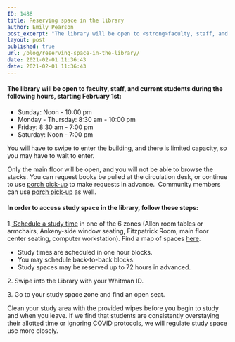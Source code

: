 ```yaml
---
ID: 1488
title: Reserving space in the library
author: Emily Pearson
post_excerpt: "The library will be open to <strong>faculty, staff, and current students</strong> during the following hours, starting <strong>February 1st</strong>"
layout: post
published: true
url: /blog/reserving-space-in-the-library/
date: 2021-02-01 11:36:43
date: 2021-02-01 11:36:43
---
```

<!-- wp:heading {"level":4} -->
<h4>The library will be open to <strong>faculty, staff, and current students</strong> during the following hours, starting <strong>February 1st</strong>:</h4>
<!-- /wp:heading -->

<!-- wp:list -->
<ul><li>Sunday: Noon - 10:00 pm</li><li>Monday - Thursday: 8:30 am - 10:00 pm</li><li>Friday: 8:30 am - 7:00 pm</li><li>Saturday: Noon - 7:00 pm</li></ul>
<!-- /wp:list -->

<!-- wp:paragraph -->
<p>You will have to swipe to enter the building, and there is limited capacity, so you may have to wait to enter.</p>
<!-- /wp:paragraph -->

<!-- wp:paragraph -->
<p>Only the main floor will be open, and you will not be able to browse the stacks. You can request books be pulled at the circulation desk, or continue to use <a href="https://libguides.whitman.edu/c.php?g=1011506&amp;p=7327377#s-lg-box-wrapper-28738946">porch pick-up</a> to make requests in advance.&nbsp; Community members can use <a href="https://libguides.whitman.edu/c.php?g=1011506&amp;p=7327377#s-lg-box-wrapper-28738946">porch pick-up</a> as well.</p>
<!-- /wp:paragraph -->

<!-- wp:heading {"level":4} -->
<h4><strong>In order to access study space in the library, follow these steps:</strong></h4>
<!-- /wp:heading -->

<!-- wp:paragraph -->
<p>1.<a href="https://whitmancollege.as.me/penroselibrary"> Schedule a study time</a> in one of the 6 zones (Allen room tables or armchairs, Ankeny-side window seating, Fitzpatrick Room, main floor center seating, computer workstation). Find a map of spaces <a href="https://library.whitman.edu/res/map/reservation.svg">here</a>.</p>
<!-- /wp:paragraph -->

<!-- wp:list -->
<ul><li>Study times are scheduled in one hour blocks. </li><li>You may schedule back-to-back blocks.</li><li>Study spaces may be reserved up to 72 hours in advanced.</li></ul>
<!-- /wp:list -->

<!-- wp:paragraph -->
<p>2. Swipe into the Library with your Whitman ID.</p>
<!-- /wp:paragraph -->

<!-- wp:paragraph -->
<p>3. Go to your study space zone and find an open seat.</p>
<!-- /wp:paragraph -->

<!-- wp:paragraph -->
<p>Clean your study area with the provided wipes before you begin to study and when you leave. If we find that students are consistently overstaying their allotted time or ignoring COVID protocols, we will regulate study space use more closely.</p>
<!-- /wp:paragraph -->